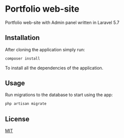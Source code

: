 # Portfolio web-site

Portfolio web-site with Admin panel written in Laravel 5.7

## Installation

After cloning the application simply run:

```bash
composer install
```
To install all the dependencies of the application.

## Usage

Run migrations to the database to start using the app:

```bash
php artisan migrate
```


## License
[MIT](https://choosealicense.com/licenses/mit/)